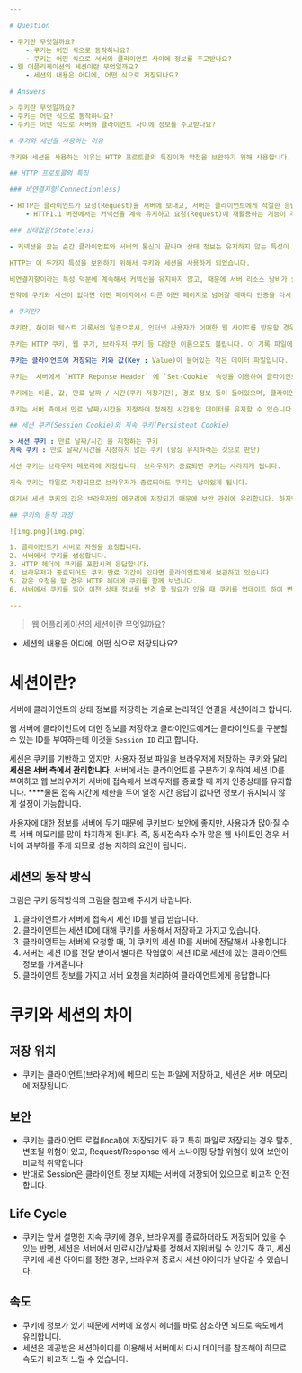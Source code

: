 ```yaml
---

# Question

- 쿠키란 무엇일까요?
    - 쿠키는 어떤 식으로 동작하나요?
    - 쿠키는 어떤 식으로 서버와 클라이언트 사이에 정보를 주고받나요?
- 웹 어플리케이션의 세션이란 무엇일까요?
    - 세션의 내용은 어디에, 어떤 식으로 저장되나요?

# Answers

> 쿠키란 무엇일까요?
- 쿠키는 어떤 식으로 동작하나요?
- 쿠키는 어떤 식으로 서버와 클라이언트 사이에 정보를 주고받나요?

# 쿠키와 세션을 사용하는 이유

쿠키와 세션을 사용하는 이유는 HTTP 프로토콜의 특징이자 약점을 보완하기 위해 사용합니다. HTTP 프로토콜에는 여러가지 특징이 있는데요, 그 중에 단점으로 꼽히는 대표적인 두가지가 있습니다.

## HTTP 프로토콜의 특징

### 비연결지향(Connectionless)

- HTTP는 클라이언트가 요청(Request)을 서버에 보내고, 서버는 클라이언트에게 적절한 응답(Response)을 주고 연결을 끊는 특성이 있습니다.
    - HTTP1.1 버전에서는 커넥션을 계속 유지하고 요청(Request)에 재활용하는 기능이 추가되었습니다. HTTP Header에 `Keep-alive` 옵션을 주어 커넥션을 재활용하게 합니다. HTTP1.1 버전에서는 디폴트(Default) 옵션입니다.

### 상태없음(Stateless)

- 커넥션을 끊는 순간 클라이언트와 서버의 통신이 끝나며 상태 정보는 유지하지 않는 특성이 있습니다.

HTTP는 이 두가지 특성을 보완하기 위해서 쿠키와 세션을 사용하게 되었습니다.

비연결지향이라는 특성 덕분에 계속해서 커넥션을 유지하지 않고, 때문에 서버 리소스 낭비가 줄어드는 것은 아주 큰 장점이지만, 통신할 때마다 새로 커넥션을 만들기 때문에 클라이언트 측면에서는 상태유지를 위해 통신할 때마다 어떤 절차를 가져야 하는 단점이 생깁니다.

만약에 쿠키와 세션이 없다면 어떤 페이지에서 다른 어떤 페이지로 넘어갈 때마다 인증을 다시 받아야 하는 것입니다.

# 쿠키란?

쿠키란, 하이퍼 텍스트 기록서의 일종으로서, 인터넷 사용자가 어떠한 웹 사이트를 방문할 경우 그 사이트가 사용하고 있는 서버를 통해 인터넷 사용자의 컴퓨터에 설치되는 작은 기록 정보 파일을 의미합니다.

쿠키는 HTTP 쿠키, 웹 쿠기, 브라우저 쿠키 등 다양한 이름으로도 불립니다. 이 기록 파일에 담긴 정보는 인터넷 사용자가 같은 웹사이트를 방무할 때마다 읽히고 수시로 새로운 정보로 바뀝니다.

쿠키는 클라이언트에 저장되는 키와 값(Key : Value)이 들어있는 작은 데이터 파일입니다.

쿠키는  서버에서 `HTTP Reponse Header` 에 `Set-Cookie` 속성을 이용하여 클라이언트에 쿠키를 제공합니다.

쿠키에는 이름, 값, 만료 날짜 / 시간(쿠키 저장기간), 경로 정보 등이 들어있으며, 클라이언트의 상태 정보를 로컬에 저장했다가 요청할 때 참조됩니다.

쿠키는 서버 측에서 만료 날짜/시간을 지정하여 정해진 시간동안 데이터를 유지할 수 있습니다. 이는 보통 로그인 상태 유지에 활용됩니다.

## 세션 쿠키(Session Cookie)와 지속 쿠키(Persistent Cookie)

> 세션 쿠키 : 만료 날짜/시간 을 지정하는 쿠키
지속 쿠키 : 만료 날짜/시간을 지정하지 않는 쿠키 (항상 유지하라는 것으로 판단)

세션 쿠키는 브라우저 메모리에 저장됩니다. 브라우저가 종료되면 쿠키는 사라지게 됩니다.

지속 쿠키는 파일로 저장되므로 브라우저가 종료되어도 쿠키는 남아있게 됩니다.

여기서 세션 쿠키의 값은 브라우저의 메모리에 저장되기 때문에 보안 관리에 유리합니다. 하지만 일반 파일로 저장되는 지속 쿠키의 경우 비교적으로 보안에 취약하다고 합니다.

## 쿠키의 동작 과정

![img.png](img.png)

1. 클라이언트가 서버로 자원을 요청합니다.
2. 서버에서 쿠키를 생성합니다.
3. HTTP 헤더에 쿠키를 포함시켜 응답합니다.
4. 브라우저가 종료되어도 쿠키 만료 기간이 있다면 클라이언트에서 보관하고 있습니다.
5. 같은 요청을 할 경우 HTTP 헤더에 쿠키를 함께 보냅니다.
6. 서버에서 쿠키를 읽어 이전 상태 정보를 변경 할 필요가 있을 때 쿠키를 업데이트 하여 변경된 쿠키를 HTTP 헤더에 포함시켜 응답합니다.

---
```


> 웹 어플리케이션의 세션이란 무엇일까요?
- 세션의 내용은 어디에, 어떤 식으로 저장되나요?

# 세션이란?

서버에 클라이언트의 상태 정보를 저장하는 기술로 논리적인 연결을 세션이라고 합니다.

웹 서버에 클라이언트에 대한 정보를 저장하고 클라이언트에게는 클라이언트를 구분할 수 있는 ID를 부여하는데 이것을 `Session ID` 라고 합니다.

세션은 쿠키를 기반하고 있지만, 사용자 정보 파일을 브라우저에 저장하는 쿠키와 달리 **세션은 서버 측에서 관리합니다.** 서버에서는 클라이언트를 구분하기 위하여 세션 ID를 부여하고 웹 브라우저가 서버에 접속해서 브라우저를 종료할 때 까지 인증상태를 유지합니다. ****물론 접속 시간에 제한을 두어 일정 시간 응답이 없다면 정보가 유지되지 않게 설정이 가능합니다.

사용자에 대한 정보를 서버에 두기 때문에 쿠키보다 보안에 좋지만, 사용자가 많아질 수록 서버 메모리를 많이 차지하게 됩니다. 즉, 동시접속자 수가 많은 웹 사이트인 경우 서버에 과부하를 주게 되므로 성능 저하의 요인이 됩니다.

## 세션의 동작 방식

그림은 쿠키 동작방식의 그림을 참고해 주시기 바랍니다.

1. 클라이언트가 서버에 접속시 세션 ID를 발급 받습니다.
2. 클라이언트는 세션 ID에 대해 쿠키를 사용해서 저장하고 가지고 있습니다.
3. 클라이언트는 서버에 요청할 때, 이 쿠키의 세션 ID를 서버에 전달해서 사용합니다.
4. 서버는 세션 ID를 전달 받아서 별다른 작업없이 세션 ID로 세션에 있는 클라이언트 정보를 가져옵니다.
5. 클라이언트 정보를 가지고 서버 요청을 처리하여 클라이언트에게 응답합니다.

# 쿠키와 세션의 차이

## 저장 위치

- 쿠키는 클라이언트(브라우저)에 메모리 또는 파일에 저장하고, 세션은 서버 메모리에 저장됩니다.

## 보안

- 쿠키는 클라이언트 로컬(local)에 저장되기도 하고 특히 파일로 저장되는 경우 탈취, 변조될 위험이 있고, Request/Response 에서 스나이핑 당할 위험이 있어 보안이 비교적 취약합니다.
- 반대로 Session은 클라이언트 정보 자체는 서버에 저장되어 있으므로 비교적 안전합니다.

## Life Cycle

- 쿠키는 앞서 설명한 지속 쿠키에 경우, 브라우저를 종료하더라도 저장되어 있을 수 있는 반면, 세션은 서버에서 만료시간/날짜를 정해서 지워버릴 수 있기도 하고, 세션 쿠키에 세션 아이디를 정한 경우, 브라우저 종료시 세션 아이디가 날아갈 수 있습니다.

## 속도

- 쿠키에 정보가 있기 때문에 서버에 요청시 헤더를 바로 참조하면 되므로 속도에서 유리합니다.
- 세션은 제공받은 세션아이디를 이용해서 서버에서 다시 데이터를 참조해야 하므로 속도가 비교적 느릴 수 있습니다.